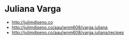 # Juliana Varga

- http://julimdiseno.co
- http://julimdiseno.co/aau/wnm608/varga.juliana
- http://julimdiseno.co/aau/wnm608/varga.juliana/recipes